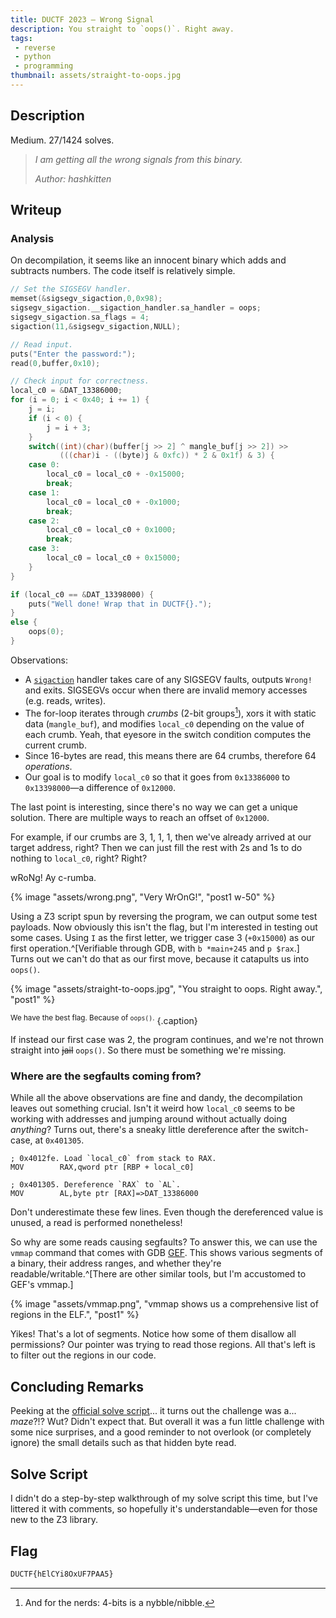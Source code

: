 ```yaml
---
title: DUCTF 2023 – Wrong Signal
description: You straight to `oops()`. Right away.
tags:
 - reverse
 - python
 - programming
thumbnail: assets/straight-to-oops.jpg
---
```


## Description

Medium. 27/1424 solves.

> *I am getting all the wrong signals from this binary.*
> 
> *Author: hashkitten*


## Writeup

### Analysis

On decompilation, it seems like an innocent binary which adds and subtracts numbers. The code itself is relatively simple.

```c
// Set the SIGSEGV handler.
memset(&sigsegv_sigaction,0,0x98);
sigsegv_sigaction.__sigaction_handler.sa_handler = oops;
sigsegv_sigaction.sa_flags = 4;
sigaction(11,&sigsegv_sigaction,NULL);

// Read input.
puts("Enter the password:");
read(0,buffer,0x10);

// Check input for correctness.
local_c0 = &DAT_13386000;
for (i = 0; i < 0x40; i += 1) {
	j = i;
	if (i < 0) {
		j = i + 3;
	}
	switch((int)(char)(buffer[j >> 2] ^ mangle_buf[j >> 2]) >>
		   (((char)i - ((byte)j & 0xfc)) * 2 & 0x1f) & 3) {
	case 0:
		local_c0 = local_c0 + -0x15000;
		break;
	case 1:
		local_c0 = local_c0 + -0x1000;
		break;
	case 2:
		local_c0 = local_c0 + 0x1000;
		break;
	case 3:
		local_c0 = local_c0 + 0x15000;
	}
}

if (local_c0 == &DAT_13398000) {
	puts("Well done! Wrap that in DUCTF{}.");
}
else {
	oops(0);
}
```

Observations:
- A [`sigaction`](https://man7.org/linux/man-pages/man2/sigaction.2.html) handler takes care of any SIGSEGV faults, outputs `Wrong!` and exits. SIGSEGVs occur when there are invalid memory accesses (e.g. reads, writes).
- The for-loop iterates through *crumbs* (2-bit groups[^crumb]), xors it with static data (`mangle_buf`), and modifies `local_c0` depending on the value of each crumb. Yeah, that eyesore in the switch condition computes the current crumb.
- Since 16-bytes are read, this means there are 64 crumbs, therefore 64 *operations*.
- Our goal is to modify `local_c0` so that it goes from `0x13386000` to `0x13398000`—a difference of `0x12000`.

[^crumb]: And for the nerds: 4-bits is a nybble/nibble.

The last point is interesting, since there's no way we can get a unique solution. There are multiple ways to reach an offset of `0x12000`.

For example, if our crumbs are 3, 1, 1, 1, then we've already arrived at our target address, right? Then we can just fill the rest with 2s and 1s to do nothing to `local_c0`, right? Right? 

wRoNg! Ay c-rumba.

{% image "assets/wrong.png", "Very WrOnG!", "post1 w-50" %}

Using a Z3 script spun by reversing the program, we can output some test payloads. Now obviously this isn't the flag, but I'm interested in testing out some cases. Using `I` as the first letter, we trigger case 3 (`+0x15000`) as our first operation.^[Verifiable through GDB, with `b *main+245` and `p $rax`.] Turns out we can't do that as our first move, because it catapults us into `oops()`.

{% image "assets/straight-to-oops.jpg", "You straight to oops. Right away.", "post1" %}

<sup>We have the best flag. Because of `oops()`.</sup>
{.caption}

If instead our first case was 2, the program continues, and we're not thrown straight into ~~jail~~ `oops()`.
So there must be something we're missing.

### Where are the segfaults coming from?

While all the above observations are fine and dandy, the decompilation leaves out something crucial. Isn't it weird how `local_c0` seems to be working with addresses and jumping around without actually doing *anything*? Turns out, there's a sneaky little dereference after the switch-case, at `0x401305`.
```armasm
; 0x4012fe. Load `local_c0` from stack to RAX.
MOV        RAX,qword ptr [RBP + local_c0]

; 0x401305. Dereference `RAX` to `AL`.
MOV        AL,byte ptr [RAX]=>DAT_13386000
```

Don't underestimate these few lines. Even though the dereferenced value is unused, a read is performed nonetheless!

So why are some reads causing segfaults? To answer this, we can use the `vmmap` command that comes with GDB [GEF](https://github.com/hugsy/gef). This shows various segments of a binary, their address ranges, and whether they're readable/writable.^[There are other similar tools, but I'm accustomed to GEF's vmmap.]

{% image "assets/vmmap.png", "vmmap shows us a comprehensive list of regions in the ELF.", "post1" %}

Yikes! That's a lot of segments. Notice how some of them disallow all permissions? Our pointer was trying to read those regions. All that's left is to filter out the regions in our code.

## Concluding Remarks

Peeking at the [official solve script](https://github.com/DownUnderCTF/Challenges_2023_Public/blob/main/rev/wrong-signal/solve/solver.py)... it turns out the challenge was a... *maze*?!? Wut? Didn't expect that. But overall it was a fun little challenge with some nice surprises, and a good reminder to not overlook (or completely ignore) the small details such as that hidden byte read.

## Solve Script

I didn't do a step-by-step walkthrough of my solve script this time, but I've littered it with comments, so hopefully it's understandable—even for those new to the Z3 library.

<script src="https://gist.github.com/TrebledJ/eff46dfd7f0cd5cc9ee4b2c2c3b174f6.js"></script>

## Flag

```txt
DUCTF{hElCYi8OxUF7PAA5}
```
